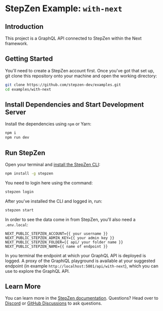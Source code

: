 # StepZen Example: `with-next`

## Introduction

This project is a GraphQL API connected to StepZen within the Next framework.

## Getting Started

You'll need to create a StepZen account first. Once you've got that set up, git clone this repository onto your machine and open the working directory:

```bash
git clone https://github.com/stepzen-dev/examples.git
cd examples/with-next
```

## Install Dependencies and Start Development Server

Install the dependencies using `npm` or Yarn:

```bash
npm i
npm run dev
```

## Run StepZen

Open your terminal and [install the StepZen CLI](https://stepzen.com/docs/quick-start):

```bash
npm install -g stepzen
```

You need to login here using the command:

```bash
stepzen login
```

After you've installed the CLI and logged in, run:

```bash
stepzen start
```

In order to see the data come in from StepZen, you'll also need a `.env.local`:

```
NEXT_PUBLIC_STEPZEN_ACCOUNT={{ your username }}
NEXT_PUBLIC_STEPZEN_ADMIN_KEY={{ your admin key }}
NEXT_PUBLIC_STEPZEN_FOLDER={{ api/ your folder name }}
NEXT_PUBLIC_STEPZEN_NAME={{ name of endpoint }}
```

In you terminal the endpoint at which your GraphQL API is deployed is logged. A proxy of the GraphiQL playground is available at your suggested endpoint (in example `http://localhost:5001/api/with-next`), which you can use to explore the GraphQL API.

## Learn More

You can learn more in the [StepZen documentation](https://stepzen.com/docs). Questions? Head over to [Discord](https://discord.com/invite/9k2VdPn2FR) or [GitHub Discussions](https://github.com/stepzen-dev/examples/discussions) to ask questions.
